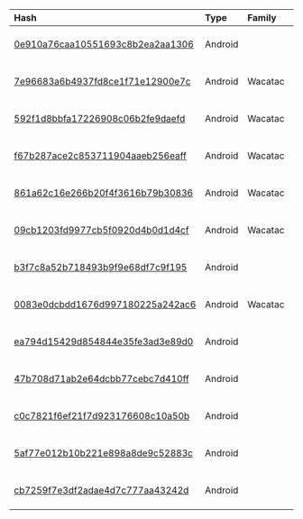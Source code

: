 |Hash|Type|Family|First_Seen|Name|
|:--|:--|:--|:--|:--|
|[0e910a76caa10551693c8b2ea2aa1306](https://www.virustotal.com/gui/file/0e910a76caa10551693c8b2ea2aa1306)|Android||2021-07-20 10:12:27|Daily_Job_Alerts.apk|
|[7e96683a6b4937fd8ce1f71e12900e7c](https://www.virustotal.com/gui/file/7e96683a6b4937fd8ce1f71e12900e7c)|Android|Wacatac|2021-07-17 23:04:29|7e96683a6b4937fd8ce1f71e12900e7c.virus|
|[592f1d8bbfa17226908c06b2fe9daefd](https://www.virustotal.com/gui/file/592f1d8bbfa17226908c06b2fe9daefd)|Android|Wacatac|2021-06-26 21:55:26|Speak_english_fluently.apk|
|[f67b287ace2c853711904aaeb256eaff](https://www.virustotal.com/gui/file/f67b287ace2c853711904aaeb256eaff)|Android|Wacatac|2021-06-26 21:55:20|Constitution_of_Pakistan_1973_v1.2.apk|
|[861a62c16e266b20f4f3616b79b30836](https://www.virustotal.com/gui/file/861a62c16e266b20f4f3616b79b30836)|Android|Wacatac|2021-06-26 21:55:19|VidMate_HD_Video_Downloader.apk|
|[09cb1203fd9977cb5f0920d4b0d1d4cf](https://www.virustotal.com/gui/file/09cb1203fd9977cb5f0920d4b0d1d4cf)|Android|Wacatac|2021-06-26 21:55:12|Latest_Jobs_in_Pakistan.apk|
|[b3f7c8a52b718493b9f9e68df7c9f195](https://www.virustotal.com/gui/file/b3f7c8a52b718493b9f9e68df7c9f195)|Android||2021-06-26 17:10:59|Verbal_IqTest_mcqs.apk|
|[0083e0dcbdd1676d997180225a242ac6](https://www.virustotal.com/gui/file/0083e0dcbdd1676d997180225a242ac6)|Android|Wacatac|2021-06-26 16:50:08|TLP_Photo_maker.apk|
|[ea794d15429d854844e35fe3ad3e89d0](https://www.virustotal.com/gui/file/ea794d15429d854844e35fe3ad3e89d0)|Android||2021-06-25 08:10:15|/apks/Android_Secure%28v1.58Signed%29.apk|
|[47b708d71ab2e64dcbb77cebc7d410ff](https://www.virustotal.com/gui/file/47b708d71ab2e64dcbb77cebc7d410ff)|Android||2021-06-25 08:10:08|Ain_e_Pakistan_Urdu_Constitution_Of_Pakistan_v1.3.1.apk|
|[c0c7821f6ef21f7d923176608c10a50b](https://www.virustotal.com/gui/file/c0c7821f6ef21f7d923176608c10a50b)|Android||2021-06-25 08:10:08|Android_Secure.apk|
|[5af77e012b10b221e898a8de9c52883c](https://www.virustotal.com/gui/file/5af77e012b10b221e898a8de9c52883c)|Android||2021-06-25 08:09:59|Tehreek_Labbaik_Pakistan_Whatsapp_Groups_v2.0.apk|
|[cb7259f7e3df2adae4d7c777aa43242d](https://www.virustotal.com/gui/file/cb7259f7e3df2adae4d7c777aa43242d)|Android||2021-06-23 13:17:32|Ludo_Star_2020.apk|
